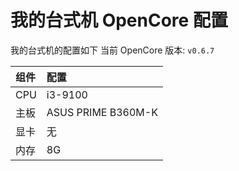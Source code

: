 # 我的台式机 OpenCore 配置

我的台式机的配置如下
当前 OpenCore 版本: `v0.6.7`

| 组件 | 配置               |
| :--- | :----------------- |
| CPU  | i3-9100            |
| 主板 | ASUS PRIME B360M-K |
| 显卡 | 无                 |
| 内存 | 8G                 |
